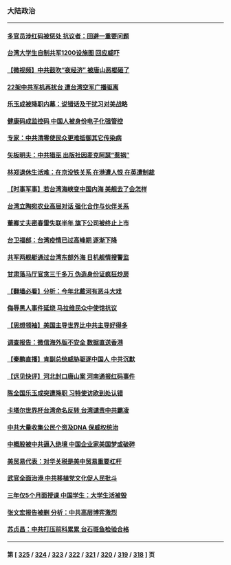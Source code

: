 ### 大陆政治
---
#### [多官员涉红码被惩处 抗议者：回避一重要问题](../../pages/ncid277/n13766067.md) 
#### [台湾大学生自制共军1200设施图 回应威吓](../../pages/ncid277/n13766055.md) 
#### [【微视频】中共鼓吹“夜经济” 被唐山恶棍砸了](../../pages/ncid277/n13765927.md) 
#### [22架中共军机再扰台 遭台湾空军广播驱离](../../pages/ncid277/n13766011.md) 
#### [乐玉成被降职内幕：说错话及干扰习对美战略](../../pages/ncid277/n13765372.md) 
#### [健康码成监控码 中国人被身份电子化强管控](../../pages/ncid277/n13766021.md) 
#### [专家：中共清零使民众更难抵御其它传染病](../../pages/ncid277/n13765944.md) 
#### [矢板明夫：中共猎巫 出版社因麦克阿瑟“惹祸”](../../pages/ncid277/n13765782.md) 
#### [林郑退休生活难：在京没铁关系 在港遭人恨 在英遭制裁](../../pages/ncid277/n13765995.md) 
#### [【时事军事】若台湾海峡变中国内海 美舰去了会怎样](../../pages/ncid277/n13765307.md) 
#### [台湾立陶宛农业高层对话 强化合作与伙伴关系](../../pages/ncid277/n13765844.md) 
#### [董卿丈夫密春雷失联半年 旗下公司被终止上市](../../pages/ncid277/n13765607.md) 
#### [台卫福部：台湾疫情已过高峰期 逐渐下降](../../pages/ncid277/n13765605.md) 
#### [共军两舰艇通过台湾东部外海 日机舰情搜警监](../../pages/ncid277/n13765645.md) 
#### [甘肃落马厅官贪三千多万 伪造身份证疯狂炒房](../../pages/ncid277/n13765690.md) 
#### [【翻墙必看】分析：今年北戴河有恶斗大戏](../../pages/ncid277/n13765535.md) 
#### [侮辱黑人事件延烧 马拉维民众中使馆抗议](../../pages/ncid277/n13765553.md) 
#### [【思想领袖】美国主导世界比中共主导好得多](../../pages/ncid277/n13740086.md) 
#### [调查报告：微信海外版不安全 数据直送香港](../../pages/ncid277/n13765533.md) 
#### [【秦鹏直播】肯副总统威胁驱逐中国人 中共沉默](../../pages/ncid277/n13765412.md) 
#### [【远见快评】河北封口唐山案 河南通报红码事件](../../pages/ncid277/n13765401.md) 
#### [陈全国乐玉成突遭降职 习特使访欧到处认错](../../pages/ncid277/n13763579.md) 
#### [卡塔尔世界杯台湾命名反转 台湾谴责中共霸凌](../../pages/ncid277/n13765273.md) 
#### [中共大量收集公民个资及DNA 保威权统治](../../pages/ncid277/n13765246.md) 
#### [中概股被中共逼入绝境 中国企业家美国梦或破碎](../../pages/ncid277/n13765287.md) 
#### [美贸易代表：对华关税是美中贸易重要杠杆](../../pages/ncid277/n13765279.md) 
#### [武官全面治港 中共移植党文化促人民批斗](../../pages/ncid277/n13765259.md) 
#### [三年仅5个月面授课 中国学生：大学生活被毁](../../pages/ncid277/n13765206.md) 
#### [张文宏报告被删 分析：中共高层博弈激烈](../../pages/ncid277/n13764986.md) 
#### [苏贞昌：中共打压前科累累 台石斑鱼检验合格](../../pages/ncid277/n13764841.md) 

---
#### 第 [ [325](./325.md) / [324](./324.md) / [323](./323.md) / [322](./322.md) / [321](./321.md) / [320](./320.md) / [319](./319.md) / [318](./318.md) ] 页
